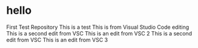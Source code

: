 # hello
First Test Repository
This is a test
This is from Visual Studio Code editing
This is a second edit from VSC
This is an edit from VSC 2
This is a second edit from VSC
This is an edit from VSC 3